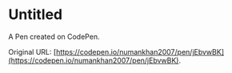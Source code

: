 # Untitled

A Pen created on CodePen.

Original URL: [https://codepen.io/numankhan2007/pen/jEbvwBK](https://codepen.io/numankhan2007/pen/jEbvwBK).

